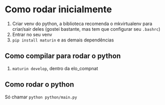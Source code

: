 # Como rodar inicialmente

1. Criar venv do python, a biblioteca recomenda o mkvirtualenv para criar/sair deles (gostei bastante, mas tem que configurar seu `.bashrc`)
2. Entrar no seu venv
3. `pip install maturin` e as demais dependências

## Como compilar para rodar o python

1. `maturin develop`, dentro da elo_compnat

## Como rodar o python

Só chamar `python python/main.py`